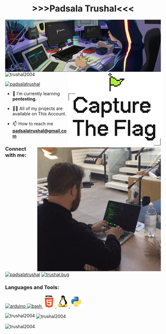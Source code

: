 <h1 align="center">>>>Padsala Trushal<<<</h1>

<img src="https://github.com/Trushal2004/Trushal2004/blob/main/600x200.jpeg" alt="MasterHead" data-canonical-src="https://github.com/Trushal2004/Trushal2004/blob/main/600x200.jpeg" style="max-width: 100%;" align="left">
  
<img alt="Coding" src="https://github.com/Trushal2004/Trushal2004/blob/main/flag_logo.gif" data-canonical-src="https://github.com/Trushal2004/Trushal2004/blob/main/flag_logo.gif" style="max-width: 100%;" width="300" align="right">  
  

<p align="left"> <img src="https://komarev.com/ghpvc/?username=trushal2004&label=Profile%20views&color=0e75b6&style=flat" alt="trushal2004" /> </p>

<p align="left"> <a href="https://twitter.com/padsalatrushal" target="blank"><img src="https://img.shields.io/twitter/follow/padsalatrushal?logo=twitter&style=for-the-badge" alt="padsalatrushal" /></a> </p>

- 🌱 I’m currently learning **pentesting.**

<img alt="Coding" src="https://github.com/Trushal2004/Trushal2004/blob/main/giphy.gif" data-canonical-src="https://github.com/Trushal2004/Trushal2004/blob/main/giphy.gif" style="max-width: 100%;" width="400" align="right">

- 👨‍💻 All of my projects are available on This Account.

- 📫 How to reach me **padsalatrushal@gmail.com**


<h3 align="left">Connect with me:</h3>
<p align="left">
<a href="https://twitter.com/padsalatrushal" target="blank"><img align="center" src="https://raw.githubusercontent.com/rahuldkjain/github-profile-readme-generator/master/src/images/icons/Social/twitter.svg" alt="padsalatrushal" height="30" width="40" /></a>
<a href="https://instagram.com/trushal.bug" target="blank"><img align="center" src="https://raw.githubusercontent.com/rahuldkjain/github-profile-readme-generator/master/src/images/icons/Social/instagram.svg" alt="trushal.bug" height="30" width="40" /></a>
</p>

<h3 align="left">Languages and Tools:</h3>
<p align="left"> <a href="https://www.arduino.cc/" target="_blank"> <img src="https://cdn.worldvectorlogo.com/logos/arduino-1.svg" alt="arduino" width="40" height="40"/> </a> <a href="https://www.gnu.org/software/bash/" target="_blank"> <img src="https://www.vectorlogo.zone/logos/gnu_bash/gnu_bash-icon.svg" alt="bash" width="40" height="40"/> </a> <a href="https://www.w3.org/html/" target="_blank"> <img src="https://raw.githubusercontent.com/devicons/devicon/master/icons/html5/html5-original-wordmark.svg" alt="html5" width="40" height="40"/> </a> <a href="https://www.linux.org/" target="_blank"> <img src="https://raw.githubusercontent.com/devicons/devicon/master/icons/linux/linux-original.svg" alt="linux" width="40" height="40"/> </a> <a href="https://www.python.org" target="_blank"> <img src="https://raw.githubusercontent.com/devicons/devicon/master/icons/python/python-original.svg" alt="python" width="40" height="40"/> </a> </p>

<p><img align="left" src="https://github-readme-stats.vercel.app/api/top-langs?username=trushal2004&show_icons=true&locale=en&layout=compact" alt="trushal2004" /></p>

<p>&nbsp;<img align="center" src="https://github-readme-stats.vercel.app/api?username=trushal2004&show_icons=true&locale=en" alt="trushal2004" /></p>

<p><img align="center" src="https://github-readme-streak-stats.herokuapp.com/?user=trushal2004&" alt="trushal2004" /></p>


